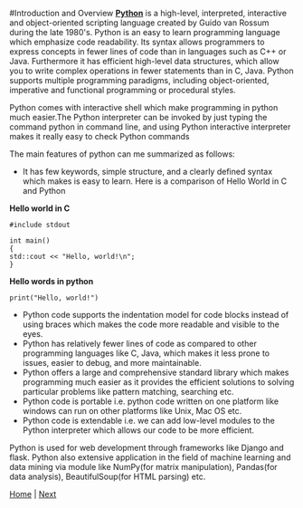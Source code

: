 #Introduction and Overview
[__Python__](https://www.python.org/) is a high-level, interpreted, interactive and object-oriented scripting language created by Guido van Rossum during the late 1980's. Python is an easy to learn programming language which emphasize  code readability.
Its syntax allows programmers to express concepts in fewer lines of code than in languages such as C++ or Java. Furthermore it has efficient high-level data structures, which allow you to write complex operations in fewer statements than in C, Java. 
Python supports multiple programming paradigms, including object-oriented, imperative and functional programming or procedural styles. 
 
Python comes with interactive shell which make programming in python much easier.The Python interpreter can be invoked by just typing the command python in command line, and using Python interactive interpreter makes it really easy to check Python commands

The main features of python can me summarized as follows:

* It has few keywords, simple structure, and a clearly defined syntax which makes is easy to learn. Here is a comparison of Hello World in C and Python

__Hello world in C__  
  ```
  #include stdout
 
int main()
{
 std::cout << "Hello, world!\n";
}
  ```
__Hello words in python__
  
  ```
  print("Hello, world!")
  ```  
* Python code supports the indentation model for code blocks instead of using braces which makes the code more readable and visible to the eyes.
* Python has relatively fewer lines of code as compared to other programming languages like C, Java, which makes it less prone to issues, easier to debug, and more maintainable.
* Python offers a large and comprehensive standard library which makes programming much easier as it provides the efficient solutions to solving  particular problems like pattern matching, searching etc.
* Python code is portable i.e. python code written on one platform like windows can run on other platforms like Unix, Mac OS etc.
* Python code is extendable i.e. we can add low-level modules to the Python interpreter which allows our code to be more efficient.

Python is used for web development through frameworks like Django and flask. Python also extensive application in the field of machine learning and data mining via module like NumPy(for matrix manipulation), Pandas(for data analysis), BeautifulSoup(for HTML parsing) etc. 

[Home](https://github.com/joed7/Python/blob/master/home.md)  |  [Next](https://github.com/joed7/fose_python/blob/master/varaible.md)
